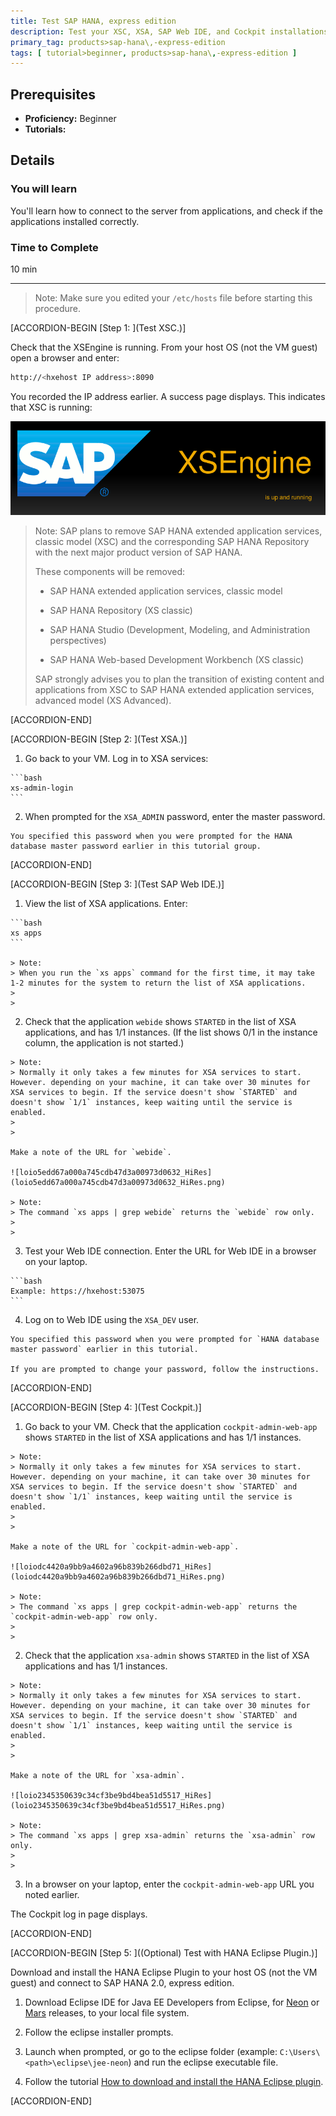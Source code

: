 ```yaml
---
title: Test SAP HANA, express edition
description: Test your XSC, XSA, SAP Web IDE, and Cockpit installations.
primary_tag: products>sap-hana\,-express-edition
tags: [ tutorial>beginner, products>sap-hana\,-express-edition ]
---
```


<!-- loio0377017816dc46b09db7b2e13bfabc0a -->

## Prerequisites
 - **Proficiency:** Beginner
 - **Tutorials:** 

## Details
### You will learn
You'll learn how to connect to the server from applications, and check if the applications installed correctly.

### Time to Complete
10 min

---

> Note:
> Make sure you edited your `/etc/hosts` file before starting this procedure.
> 
> 

[ACCORDION-BEGIN [Step 1: ](Test XSC.)]

Check that the XSEngine is running. From your host OS (not the VM guest) open a browser and enter:

```bash
http://<hxehost IP address>:8090
```

You recorded the IP address earlier. A success page displays. This indicates that XSC is running:

![loio511f9acd6591413db454e05b8dc8368c_HiRes](loio511f9acd6591413db454e05b8dc8368c_HiRes.png)

> Note:
> SAP plans to remove SAP HANA extended application services, classic model (XSC) and the corresponding SAP HANA Repository with the next major product version of SAP HANA.
> 
> These components will be removed:
> 
> -   SAP HANA extended application services, classic model
> 
> -   SAP HANA Repository (XS classic)
> 
> -   SAP HANA Studio (Development, Modeling, and Administration perspectives)
> 
> -   SAP HANA Web-based Development Workbench (XS classic)
> 
> 
> SAP strongly advises you to plan the transition of existing content and applications from XSC to SAP HANA extended application services, advanced model (XS Advanced).
> 
> 

[ACCORDION-END]

[ACCORDION-BEGIN [Step 2: ](Test XSA.)]

1.   Go back to your VM. Log in to XSA services: 

    ```bash
    xs-admin-login
    ```

2.   When prompted for the `XSA_ADMIN` password, enter the master password. 

    You specified this password when you were prompted for the HANA database master password earlier in this tutorial group.

[ACCORDION-END]

[ACCORDION-BEGIN [Step 3: ](Test SAP Web IDE.)]

1.   View the list of XSA applications. Enter: 

    ```bash
    xs apps
    ```

    > Note:
    > When you run the `xs apps` command for the first time, it may take 1-2 minutes for the system to return the list of XSA applications.
    > 
    > 

2.   Check that the application `webide` shows `STARTED` in the list of XSA applications, and has 1/1 instances. (If the list shows 0/1 in the instance column, the application is not started.) 

    > Note:
    > Normally it only takes a few minutes for XSA services to start. However. depending on your machine, it can take over 30 minutes for XSA services to begin. If the service doesn't show `STARTED` and doesn't show `1/1` instances, keep waiting until the service is enabled.
    > 
    > 

    Make a note of the URL for `webide`.

    ![loio5edd67a000a745cdb47d3a00973d0632_HiRes](loio5edd67a000a745cdb47d3a00973d0632_HiRes.png)

    > Note:
    > The command `xs apps | grep webide` returns the `webide` row only.
    > 
    > 

3.   Test your Web IDE connection. Enter the URL for Web IDE in a browser on your laptop. 

    ```bash
    Example: https://hxehost:53075
    ```

4.   Log on to Web IDE using the `XSA_DEV` user. 

    You specified this password when you were prompted for `HANA database master password` earlier in this tutorial.

    If you are prompted to change your password, follow the instructions.

[ACCORDION-END]

[ACCORDION-BEGIN [Step 4: ](Test Cockpit.)]

1.   Go back to your VM. Check that the application `cockpit-admin-web-app` shows `STARTED` in the list of XSA applications and has 1/1 instances. 

    > Note:
    > Normally it only takes a few minutes for XSA services to start. However. depending on your machine, it can take over 30 minutes for XSA services to begin. If the service doesn't show `STARTED` and doesn't show `1/1` instances, keep waiting until the service is enabled.
    > 
    > 

    Make a note of the URL for `cockpit-admin-web-app`.

    ![loiodc4420a9bb9a4602a96b839b266dbd71_HiRes](loiodc4420a9bb9a4602a96b839b266dbd71_HiRes.png)

    > Note:
    > The command `xs apps | grep cockpit-admin-web-app` returns the `cockpit-admin-web-app` row only.
    > 
    > 

2.   Check that the application `xsa-admin` shows `STARTED` in the list of XSA applications and has 1/1 instances. 

    > Note:
    > Normally it only takes a few minutes for XSA services to start. However. depending on your machine, it can take over 30 minutes for XSA services to begin. If the service doesn't show `STARTED` and doesn't show `1/1` instances, keep waiting until the service is enabled.
    > 
    > 

    Make a note of the URL for `xsa-admin`.

    ![loio2345350639c34cf3be9bd4bea51d5517_HiRes](loio2345350639c34cf3be9bd4bea51d5517_HiRes.png)

    > Note:
    > The command `xs apps | grep xsa-admin` returns the `xsa-admin` row only.
    > 
    > 

3.   In a browser on your laptop, enter the `cockpit-admin-web-app` URL you noted earlier. 

The Cockpit log in page displays.

[ACCORDION-END]

[ACCORDION-BEGIN [Step 5: ]((Optional) Test with HANA Eclipse Plugin.)]

Download and install the HANA Eclipse Plugin to your host OS (not the VM guest) and connect to SAP HANA 2.0, express edition.

1.   Download Eclipse IDE for Java EE Developers from Eclipse, for [Neon](http://www.eclipse.org/neon/) or [Mars](http://www.eclipse.org/mars/) releases, to your local file system. 

2.   Follow the eclipse installer prompts. 

3.   Launch when prompted, or go to the eclipse folder (example: `C:\Users\<path>\eclipse\jee-neon`) and run the eclipse executable file. 

4.   Follow the tutorial [How to download and install the HANA Eclipse plugin](http://www.sap.com/developer/tutorials/hxe-howto-eclipse.html). 

[ACCORDION-END]


